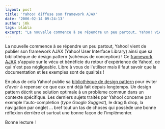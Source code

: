 ```yaml
---
layout: post
title: 'Yahoo! diffuse son framework AJAX'
date: '2006-02-14 09:24:13'
author: j0k
tags: blabla
excerpt: "La nouvelle commence à se répendre un peu partout, Yahoo! vient de publier son framework AJAX (Yahoo! User Interface Library) ainsi que sa bibliothèque de design pattern (schémas de conception) !     \nCe [framework AJAX](http://developer.yahoo.net/yui/) s'appuie sur le vécu et bénéficie du retour d'expérience de Yahoo!, ce qui n'est pas négligeable. Libre      …"
---
```


La nouvelle commence à se répendre un peu partout, Yahoo! vient de publier son framework AJAX (Yahoo! User Interface Library) ainsi que sa bibliothèque de design pattern (schémas de conception) !
Ce [framework AJAX](http://developer.yahoo.net/yui/) s'appuie sur le vécu et bénéficie du retour d'expérience de Yahoo!, ce qui n'est pas négligeable. Libre à vous de l'utiliser mais il faut savoir que la documentation et les exemples sont de qualités !

En plus de cela Yahoo! publie sa [bibliothèque de design pattern](http://developer.yahoo.net/ypatterns/) pour éviter d'avoir à repenser ce que eux ont déjà fait depuis longtemps. Un design pattern décrit une solution optimale à un problème commun dans un contexte spécifique.   Les derniers sujets traités par Yahoo! concerne par exemple l'auto-completion (*type Google Suggest*), le drag &amp; drop, la navigation par onglet ... bref tout un tas de choses qui possède une bonne réflexion derrière et surtout une bonne façon de l'implémenter.

Bonne lecture !
